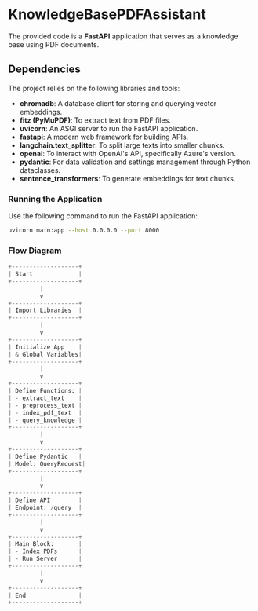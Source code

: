 # KnowledgeBasePDFAssistant

The provided code is a **FastAPI** application that serves as a knowledge base using PDF documents.

## Dependencies

The project relies on the following libraries and tools:

- **chromadb**: A database client for storing and querying vector embeddings.
- **fitz (PyMuPDF)**: To extract text from PDF files.
- **uvicorn**: An ASGI server to run the FastAPI application.
- **fastapi**: A modern web framework for building APIs.
- **langchain.text_splitter**: To split large texts into smaller chunks.
- **openai**: To interact with OpenAI's API, specifically Azure's version.
- **pydantic**: For data validation and settings management through Python dataclasses.
- **sentence_transformers**: To generate embeddings for text chunks.

### Running the Application

Use the following command to run the FastAPI application:

```bash
uvicorn main:app --host 0.0.0.0 --port 8000
```

### Flow Diagram

```python
+-------------------+
| Start             |
+-------------------+
         |
         v
+-------------------+
| Import Libraries  |
+-------------------+
         |
         v
+-------------------+
| Initialize App    |
| & Global Variables|
+-------------------+
         |
         v
+-------------------+
| Define Functions: |
| - extract_text    |
| - preprocess_text |
| - index_pdf_text  |
| - query_knowledge |
+-------------------+
         |
         v
+-------------------+
| Define Pydantic   |
| Model: QueryRequest|
+-------------------+
         |
         v
+-------------------+
| Define API        |
| Endpoint: /query  |
+-------------------+
         |
         v
+-------------------+
| Main Block:       |
| - Index PDFs      |
| - Run Server      |
+-------------------+
         |
         v
+-------------------+
| End               |
+-------------------+

```